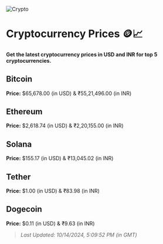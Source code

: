 
![Crypto](https://www.techguide.com.au/wp-content/uploads/2020/11/crypto3.jpeg)

# Cryptocurrency Prices 🪙📈

#### Get the latest cryptocurrency prices in USD and INR for top 5 cryptocurrencies.

## Bitcoin

**Price:** $65,678.00 (in USD) & ₹55,21,496.00 (in INR)

## Ethereum

**Price:** $2,618.74 (in USD) & ₹2,20,155.00 (in INR)

## Solana

**Price:** $155.17 (in USD) & ₹13,045.02 (in INR)

## Tether

**Price:** $1.00 (in USD) & ₹83.98 (in INR)

## Dogecoin

**Price:** $0.11 (in USD) & ₹9.63 (in INR)

> _Last Updated: 10/14/2024, 5:09:52 PM (in GMT)_

